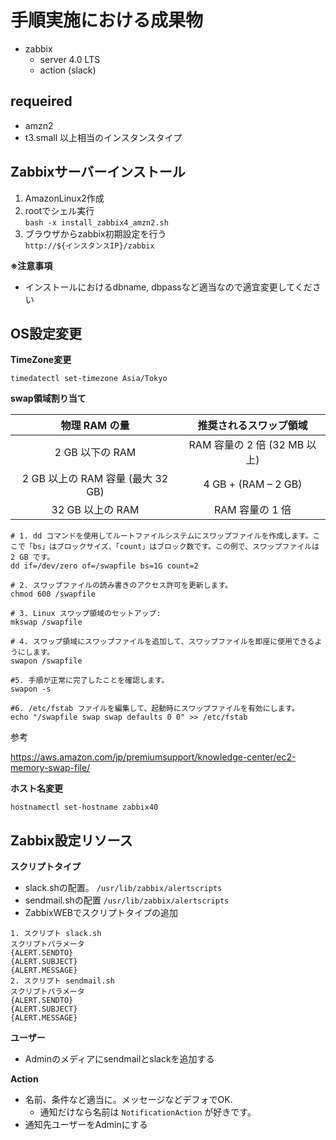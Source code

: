 # 手順実施における成果物
- zabbix
  - server 4.0 LTS
  - action (slack)

## requeired
- amzn2
- t3.small 以上相当のインスタンスタイプ

## Zabbixサーバーインストール
1. AmazonLinux2作成
2. rootでシェル実行  
`bash -x install_zabbix4_amzn2.sh`
3. ブラウザからzabbix初期設定を行う  
`http://${インスタンスIP}/zabbix`

**※注意事項**
- インストールにおけるdbname, dbpassなど適当なので適宜変更してください


## OS設定変更
**TimeZone変更**
```
timedatectl set-timezone Asia/Tokyo
```
**swap領域割り当て**

|  物理 RAM の量 | 推奨されるスワップ領域 |
| :---: | :---: |
|  2 GB 以下の RAM | RAM 容量の 2 倍 (32 MB 以上) |
|  2 GB 以上の RAM 容量 (最大 32 GB) | 4 GB + (RAM – 2 GB) |
|  32 GB 以上の RAM | RAM 容量の 1 倍 |

```
# 1. dd コマンドを使用してルートファイルシステムにスワップファイルを作成します。ここで「bs」はブロックサイズ、「count」はブロック数です。この例で、スワップファイルは 2 GB です。
dd if=/dev/zero of=/swapfile bs=1G count=2

# 2. スワップファイルの読み書きのアクセス許可を更新します。 
chmod 600 /swapfile

# 3. Linux スワップ領域のセットアップ: 
mkswap /swapfile

# 4. スワップ領域にスワップファイルを追加して、スワップファイルを即座に使用できるようにします。 
swapon /swapfile

#5. 手順が正常に完了したことを確認します。 
swapon -s

#6. /etc/fstab ファイルを編集して、起動時にスワップファイルを有効にします。
echo "/swapfile swap swap defaults 0 0" >> /etc/fstab
```

参考

https://aws.amazon.com/jp/premiumsupport/knowledge-center/ec2-memory-swap-file/

**ホスト名変更**

```hostnamectl set-hostname zabbix40```

## Zabbix設定リソース
**スクリプトタイプ**
- slack.shの配置。 `/usr/lib/zabbix/alertscripts`
- sendmail.shの配置 `/usr/lib/zabbix/alertscripts`
- ZabbixWEBでスクリプトタイプの追加
```
1. スクリプト slack.sh
スクリプトパラメータ
{ALERT.SENDTO}
{ALERT.SUBJECT}
{ALERT.MESSAGE}
2. スクリプト sendmail.sh
スクリプトパラメータ
{ALERT.SENDTO}
{ALERT.SUBJECT}
{ALERT.MESSAGE}
```

**ユーザー**
- Adminのメディアにsendmailとslackを追加する

**Action**
- 名前、条件など適当に。メッセージなどデフォでOK.
  - 通知だけなら名前は `NotificationAction` が好きです。
- 通知先ユーザーをAdminにする
